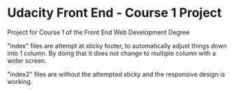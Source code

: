 # Udacity Front End - Course 1 Project
Project for Course 1 of the Front End Web Development Degree

"index" files are attempt at sticky footer, to automatically adjust things down into 1 column. By doing that it does not change to multiple column with a wider screen.

"index2" files are without the attempted sticky and the responsive design is working.
